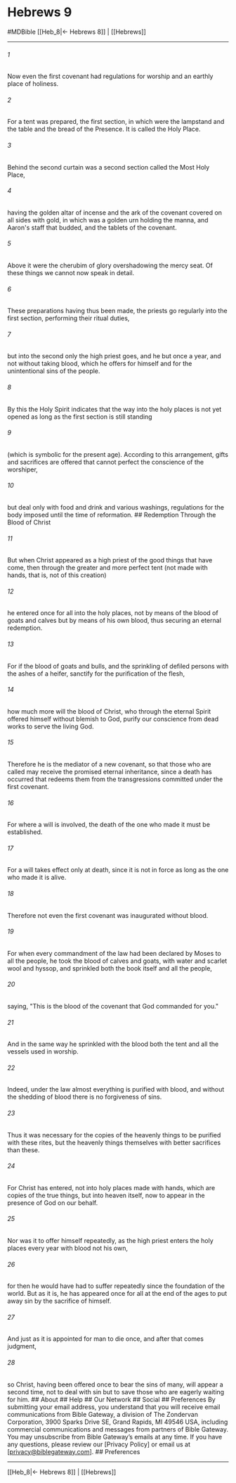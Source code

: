 # Hebrews 9
#MDBible
[[Heb_8|← Hebrews 8]] | [[Hebrews]]

***






###### 1 


Now even the first covenant had regulations for worship and an earthly place of holiness. 





###### 2 


For a tent was prepared, the first section, in which were the lampstand and the table and the bread of the Presence. It is called the Holy Place. 





###### 3 


Behind the second curtain was a second section called the Most Holy Place, 





###### 4 


having the golden altar of incense and the ark of the covenant covered on all sides with gold, in which was a golden urn holding the manna, and Aaron's staff that budded, and the tablets of the covenant. 





###### 5 


Above it were the cherubim of glory overshadowing the mercy seat. Of these things we cannot now speak in detail. 





###### 6 


These preparations having thus been made, the priests go regularly into the first section, performing their ritual duties, 





###### 7 


but into the second only the high priest goes, and he but once a year, and not without taking blood, which he offers for himself and for the unintentional sins of the people. 





###### 8 


By this the Holy Spirit indicates that the way into the holy places is not yet opened as long as the first section is still standing 





###### 9 


(which is symbolic for the present age). According to this arrangement, gifts and sacrifices are offered that cannot perfect the conscience of the worshiper, 





###### 10 


but deal only with food and drink and various washings, regulations for the body imposed until the time of reformation. ## Redemption Through the Blood of Christ 





###### 11 


But when Christ appeared as a high priest of the good things that have come, then through the greater and more perfect tent (not made with hands, that is, not of this creation) 





###### 12 


he entered once for all into the holy places, not by means of the blood of goats and calves but by means of his own blood, thus securing an eternal redemption. 





###### 13 


For if the blood of goats and bulls, and the sprinkling of defiled persons with the ashes of a heifer, sanctify for the purification of the flesh, 





###### 14 


how much more will the blood of Christ, who through the eternal Spirit offered himself without blemish to God, purify our conscience from dead works to serve the living God. 





###### 15 


Therefore he is the mediator of a new covenant, so that those who are called may receive the promised eternal inheritance, since a death has occurred that redeems them from the transgressions committed under the first covenant. 





###### 16 


For where a will is involved, the death of the one who made it must be established. 





###### 17 


For a will takes effect only at death, since it is not in force as long as the one who made it is alive. 





###### 18 


Therefore not even the first covenant was inaugurated without blood. 





###### 19 


For when every commandment of the law had been declared by Moses to all the people, he took the blood of calves and goats, with water and scarlet wool and hyssop, and sprinkled both the book itself and all the people, 





###### 20 


saying, "This is the blood of the covenant that God commanded for you." 





###### 21 


And in the same way he sprinkled with the blood both the tent and all the vessels used in worship. 





###### 22 


Indeed, under the law almost everything is purified with blood, and without the shedding of blood there is no forgiveness of sins. 





###### 23 


Thus it was necessary for the copies of the heavenly things to be purified with these rites, but the heavenly things themselves with better sacrifices than these. 





###### 24 


For Christ has entered, not into holy places made with hands, which are copies of the true things, but into heaven itself, now to appear in the presence of God on our behalf. 





###### 25 


Nor was it to offer himself repeatedly, as the high priest enters the holy places every year with blood not his own, 





###### 26 


for then he would have had to suffer repeatedly since the foundation of the world. But as it is, he has appeared once for all at the end of the ages to put away sin by the sacrifice of himself. 





###### 27 


And just as it is appointed for man to die once, and after that comes judgment, 





###### 28 


so Christ, having been offered once to bear the sins of many, will appear a second time, not to deal with sin but to save those who are eagerly waiting for him. ## About ## Help ## Our Network ## Social ## Preferences By submitting your email address, you understand that you will receive email communications from Bible Gateway, a division of The Zondervan Corporation, 3900 Sparks Drive SE, Grand Rapids, MI 49546 USA, including commercial communications and messages from partners of Bible Gateway. You may unsubscribe from Bible Gateway&rsquo;s emails at any time. If you have any questions, please review our [Privacy Policy] or email us at [privacy@biblegateway.com]. ## Preferences

***

[[Heb_8|← Hebrews 8]] | [[Hebrews]]
